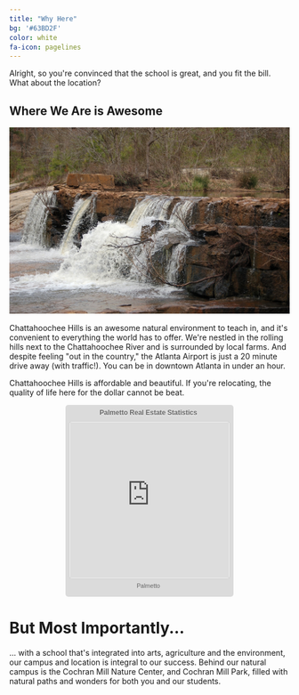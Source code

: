 ```yaml
---
title: "Why Here"
bg: '#63BD2F'
color: white
fa-icon: pagelines
---
```


Alright, so you're convinced that the school is great, and you fit the bill. What about the location?

## **Where We Are is Awesome**
<img class="row full column"  src="cm.jpg" alt="Our Campus" title="Our Campus" />

Chattahoochee Hills is an awesome natural environment to teach in, and it's convenient to everything the world has to offer. We're nestled in the rolling hills next to the Chattahoochee River and is surrounded by local farms. And despite feeling "out in the country," the Atlanta Airport is just a 20 minute drive away (with traffic!). You can be in downtown Atlanta in under an hour.

Chattahoochee Hills is affordable and beautiful. If you're relocating, the quality of life here for the dollar cannot be beat.
<div class="zillow-widget regional-home-values" style="box-sizing: content-box;width:290px;height:345px;background:#dbdbdb;padding:0 6px;margin:1em auto;font: normal normal normal 8pt verdana,arial,sans-serif;line-height: 13px;border-radius: 5px;webkit-border-radius:5px;"><div style="width:286px;padding:7px 0;text-align:center;"><a pageType="GEO_FACTS" absolute="true" style="display:block;font-weight:bold;font-size:12px;color:#666666;text-decoration:none;line-height:1.2em;text-shadow: 0 1px #fff;" href="http://www.zillow.com/local-info/GA-Palmetto/r_33309?" class="widget-header" target="_blank"><span class="region">Palmetto</span> Real Estate Statistics</a></div><div style="width:286px;height:280px;text-align:center;font-family:verdana,arial,sans-serif;font-size:10px;background-color:#f4f4f4;border-radius: 5px; border: 1px solid;border-color:#cccccc;webkit-border-radius: 5px;padding: 1px;"><iframe scrolling="no" src="http://www.zillow.com/widgets/geo/RegionalStatsWidget.htm?cs=3&did=rsw-wide&dys=2&mt=34&rid=33309&sid=16&type=iframe&wtype=rhv&skinnyWidget=true&textcolor=666666&backgroundColor=f4f4f4" width="286" frameborder="0" height="280"></iframe></div><div style="width:286px;float:left;margin:0;padding:4px 0 0;"><div style="font-size:11px;text-align:center;margin:2px 0;padding:0;line-height:1.2em;"><div style="#position:relative;height:15px;"><div style="#position:absolute;#top:50%;vertical-align:middle;"><div style="#position:relative;#top:-50%;#left:-50%;"><span id="widgetFooterLink" class="regionBasedLink"><a href="http://www.zillow.com/palmetto-ga/" target="_blank" style="color:#666666;font-size:8pt;font-weight:normal;font-style:normal;text-decoration:none;"><span class="region">Palmetto</span></a></span></div></div></div></div></div></div>


# But Most Importantly...

... with a school that's integrated into arts, agriculture and the environment, our campus and location is integral to our success. Behind our natural campus is the Cochran Mill Nature Center, and Cochran Mill Park, filled with natural paths and wonders for both you and our students.
